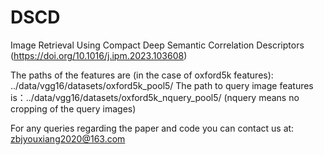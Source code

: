 # DSCD
Image Retrieval Using Compact Deep Semantic Correlation  Descriptors (https://doi.org/10.1016/j.ipm.2023.103608)

The paths of the features are (in the case of oxford5k features): ../data/vgg16/datasets/oxford5k_pool5/
The path to query image features is：../data/vgg16/datasets/oxford5k_nquery_pool5/
(nquery means no cropping of the query images)

For any queries regarding the paper and code you can contact us at: zbjyouxiang2020@163.com
